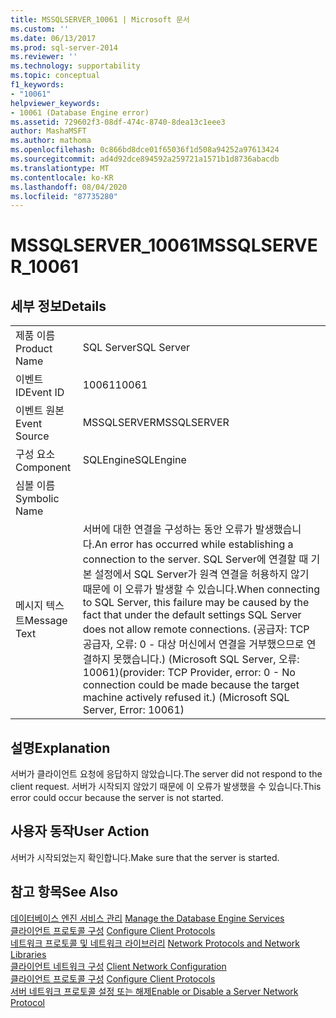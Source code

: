 ```yaml
---
title: MSSQLSERVER_10061 | Microsoft 문서
ms.custom: ''
ms.date: 06/13/2017
ms.prod: sql-server-2014
ms.reviewer: ''
ms.technology: supportability
ms.topic: conceptual
f1_keywords:
- "10061"
helpviewer_keywords:
- 10061 (Database Engine error)
ms.assetid: 729602f3-08df-474c-8740-8dea13c1eee3
author: MashaMSFT
ms.author: mathoma
ms.openlocfilehash: 0c866bd8dce01f65036f1d508a94252a97613424
ms.sourcegitcommit: ad4d92dce894592a259721a1571b1d8736abacdb
ms.translationtype: MT
ms.contentlocale: ko-KR
ms.lasthandoff: 08/04/2020
ms.locfileid: "87735280"
---
```

# <a name="mssqlserver_10061"></a><span data-ttu-id="972ac-102">MSSQLSERVER_10061</span><span class="sxs-lookup"><span data-stu-id="972ac-102">MSSQLSERVER_10061</span></span>
    
## <a name="details"></a><span data-ttu-id="972ac-103">세부 정보</span><span class="sxs-lookup"><span data-stu-id="972ac-103">Details</span></span>  
  
|||  
|-|-|  
|<span data-ttu-id="972ac-104">제품 이름</span><span class="sxs-lookup"><span data-stu-id="972ac-104">Product Name</span></span>|<span data-ttu-id="972ac-105">SQL Server</span><span class="sxs-lookup"><span data-stu-id="972ac-105">SQL Server</span></span>|  
|<span data-ttu-id="972ac-106">이벤트 ID</span><span class="sxs-lookup"><span data-stu-id="972ac-106">Event ID</span></span>|<span data-ttu-id="972ac-107">10061</span><span class="sxs-lookup"><span data-stu-id="972ac-107">10061</span></span>|  
|<span data-ttu-id="972ac-108">이벤트 원본</span><span class="sxs-lookup"><span data-stu-id="972ac-108">Event Source</span></span>|<span data-ttu-id="972ac-109">MSSQLSERVER</span><span class="sxs-lookup"><span data-stu-id="972ac-109">MSSQLSERVER</span></span>|  
|<span data-ttu-id="972ac-110">구성 요소</span><span class="sxs-lookup"><span data-stu-id="972ac-110">Component</span></span>|<span data-ttu-id="972ac-111">SQLEngine</span><span class="sxs-lookup"><span data-stu-id="972ac-111">SQLEngine</span></span>|  
|<span data-ttu-id="972ac-112">심볼 이름</span><span class="sxs-lookup"><span data-stu-id="972ac-112">Symbolic Name</span></span>||  
|<span data-ttu-id="972ac-113">메시지 텍스트</span><span class="sxs-lookup"><span data-stu-id="972ac-113">Message Text</span></span>|<span data-ttu-id="972ac-114">서버에 대한 연결을 구성하는 동안 오류가 발생했습니다.</span><span class="sxs-lookup"><span data-stu-id="972ac-114">An error has occurred while establishing a connection to the server.</span></span>  <span data-ttu-id="972ac-115">SQL Server에 연결할 때 기본 설정에서 SQL Server가 원격 연결을 허용하지 않기 때문에 이 오류가 발생할 수 있습니다.</span><span class="sxs-lookup"><span data-stu-id="972ac-115">When connecting to SQL Server, this failure may be caused by the fact that under the default settings SQL Server does not allow remote connections.</span></span> <span data-ttu-id="972ac-116">(공급자: TCP 공급자, 오류: 0 - 대상 머신에서 연결을 거부했으므로 연결하지 못했습니다.) (Microsoft SQL Server, 오류: 10061)</span><span class="sxs-lookup"><span data-stu-id="972ac-116">(provider: TCP Provider, error: 0 - No connection could be made because the target machine actively refused it.) (Microsoft SQL Server, Error: 10061)</span></span>|  
  
## <a name="explanation"></a><span data-ttu-id="972ac-117">설명</span><span class="sxs-lookup"><span data-stu-id="972ac-117">Explanation</span></span>  
 <span data-ttu-id="972ac-118">서버가 클라이언트 요청에 응답하지 않았습니다.</span><span class="sxs-lookup"><span data-stu-id="972ac-118">The server did not respond to the client request.</span></span> <span data-ttu-id="972ac-119">서버가 시작되지 않았기 때문에 이 오류가 발생했을 수 있습니다.</span><span class="sxs-lookup"><span data-stu-id="972ac-119">This error could occur because the server is not started.</span></span>  
  
## <a name="user-action"></a><span data-ttu-id="972ac-120">사용자 동작</span><span class="sxs-lookup"><span data-stu-id="972ac-120">User Action</span></span>  
 <span data-ttu-id="972ac-121">서버가 시작되었는지 확인합니다.</span><span class="sxs-lookup"><span data-stu-id="972ac-121">Make sure that the server is started.</span></span>  
  
## <a name="see-also"></a><span data-ttu-id="972ac-122">참고 항목</span><span class="sxs-lookup"><span data-stu-id="972ac-122">See Also</span></span>  
 <span data-ttu-id="972ac-123">[데이터베이스 엔진 서비스 관리](../../database-engine/configure-windows/manage-the-database-engine-services.md) </span><span class="sxs-lookup"><span data-stu-id="972ac-123">[Manage the Database Engine Services](../../database-engine/configure-windows/manage-the-database-engine-services.md) </span></span>  
 <span data-ttu-id="972ac-124">[클라이언트 프로토콜 구성](../../database-engine/configure-windows/configure-client-protocols.md) </span><span class="sxs-lookup"><span data-stu-id="972ac-124">[Configure Client Protocols](../../database-engine/configure-windows/configure-client-protocols.md) </span></span>  
 <span data-ttu-id="972ac-125">[네트워크 프로토콜 및 네트워크 라이브러리](../../sql-server/install/network-protocols-and-network-libraries.md) </span><span class="sxs-lookup"><span data-stu-id="972ac-125">[Network Protocols and Network Libraries](../../sql-server/install/network-protocols-and-network-libraries.md) </span></span>  
 <span data-ttu-id="972ac-126">[클라이언트 네트워크 구성](../../database-engine/configure-windows/client-network-configuration.md) </span><span class="sxs-lookup"><span data-stu-id="972ac-126">[Client Network Configuration](../../database-engine/configure-windows/client-network-configuration.md) </span></span>  
 <span data-ttu-id="972ac-127">[클라이언트 프로토콜 구성](../../database-engine/configure-windows/configure-client-protocols.md) </span><span class="sxs-lookup"><span data-stu-id="972ac-127">[Configure Client Protocols](../../database-engine/configure-windows/configure-client-protocols.md) </span></span>  
 [<span data-ttu-id="972ac-128">서버 네트워크 프로토콜 설정 또는 해제</span><span class="sxs-lookup"><span data-stu-id="972ac-128">Enable or Disable a Server Network Protocol</span></span>](../../database-engine/configure-windows/enable-or-disable-a-server-network-protocol.md)  
  
  
